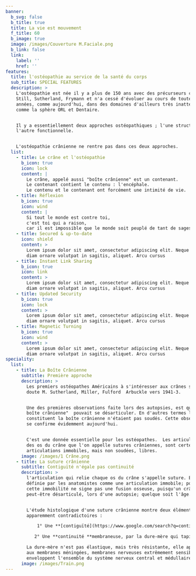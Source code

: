```yaml
---
banner:
  b_svg: false
  b_title: true
  title: La vie est mouvement
  f_title: 60
  b_image: true
  image: /images/Couverture M.Faciale.png
  b_link: false
  link:
    label: ''
    href: ''
features:
  title: l'ostéopathie au service de la santé du corps
  sub_title: SPECIAL FEATURES
  description: >
    L'ostéopathie est née il y a plus de 150 ans avec des précurseurs comme
    Still, Sutherland, Frymann et n'a cessé d'évoluer au cours de toutes ces
    années, comme aujourd'hui, dans des domaines d'ailleurs très inattendus;
    comme la sphère ORL et Dentaire.


    Il y a essentiellement deux approches ostéopathiques ; l'une structurelle,
    l'autre fonctionnelle.


    L'ostéopathie crânienne ne rentre pas dans ces deux approches.
  list:
    - title: Le crâne et l'ostéopathie
      b_icon: true
      icon: lock
      content: |
        Le crâne, appelé aussi "boîte crânienne" est un contenant.
        Le contenant contient le contenu : l'encéphale.
        Le contenu et le contenant ont forcément une intimité de vie.
    - title: Réflexion
      b_icon: true
      icon: wind
      content: |
        Si tout le monde est contre toi,
        c'est toi qui a raison,
        car il est impossible que le monde soit peuplé de tant de sages.
    - title: Secured & up-to-date
      icon: shield
      content: >
        Lorem ipsum dolor sit amet, consectetur adipiscing elit. Neque enim id
        diam ornare volutpat in sagitis, aliquet. Arcu cursus
    - title: Instant Link Sharing
      b_icon: true
      icon: link
      content: >
        Lorem ipsum dolor sit amet, consectetur adipiscing elit. Neque enim id
        diam ornare volutpat in sagitis, aliquet. Arcu cursus
    - title: Updated Security
      b_icon: true
      icon: lock
      content: >
        Lorem ipsum dolor sit amet, consectetur adipiscing elit. Neque enim id
        diam ornare volutpat in sagitis, aliquet. Arcu cursus
    - title: Magnetic Turning
      b_icon: true
      icon: wind
      content: >
        Lorem ipsum dolor sit amet, consectetur adipiscing elit. Neque enim id
        diam ornare volutpat in sagitis, aliquet. Arcu cursus
speciality:
  list:
    - title: La Boîte Crânienne
      subtitle: Première approche
      description: >
        Les premiers ostéopathes Américains à s'intéresser aux crânes sont sans
        doute M. Sutherland, Miller, Fulford  Arbuckle vers 1941-3.


        Une des premières observations faite lors des autopsies, est que "la
        boîte crânienne"  pouvait se désarticuler. En d'autres termes les os qui
        constituent la boîte crânienne n'étaient pas soudés. Cette observation
        se confirme évidemment aujourd'hui.


        C'est une donnée essentielle pour les ostéopathes.  Les articulations
        des os du crâne que l'on appelle sutures crâniennes, sont certes des
        articulations immobiles, mais non soudées, libres.
      image: /images/1 Crâne.png
    - title: La suture crânienne
      subtitle: Contiguïté n'égale pas continuité
      description: >
        l'articulation qui relie chaque os du crâne s'appelle suture. Elle est
        définie par les anatomistes comme une articulation immobile; pourtant
        cette immobilité ne signe pas une fusion osseuse, puisqu'un crâne
        peut-être désarticulé, lors d'une autopsie; quelque soit l'âge.


        L'étude histologique d'une suture crânienne montre deux éléments
        apparemment contradictoires :

            1° Une **[contiguïté](https://www.google.com/search?q=contigu\&sxsrf=APwXEdfQS3lChPJnF28Mqw0Utsnb982dNw%3A1687766143329\&ei=f0SZZJPVE-zFkdUP5euoyAk\&oq=contigu\&gs_lcp=Cgxnd3Mtd2l6LXNlcnAQARgBMgwIIxCKBRAnEEYQ-QEyCAgAEIAEELEDMgUIABCABDIFCAAQgAQyBwgAEIoFEEMyCAgAEIAEEMsBMgUIABCABDIFCAAQgAQyCAgAEIAEEMsBMgUIABCABDoKCAAQRxDWBBCwAzoKCAAQigUQsAMQQzoHCCMQigUQJzoHCAAQgAQQCjogCAAQigUQRhD5ARCXBRCMBRDdBBBGEPQDEPUDEPYDGAFKBAhBGABQoghYzhFg8SZoAXABeACAAYEBiAGeApIBAzIuMZgBAKABAcABAcgBCtoBBggBEAEYEw\&sclient=gws-wiz-serp "contigu")** osseuse, les os se touchent sans être soudés.

           2° Une **continuité **membraneuse, par la dure-mère qui tapisse et relie donc les os crâniens.

        La dure-mère n'est pas élastique, mais très résistante, elle appartient
        aux membranes méningées, membranes nerveuses extrêmement sensibles qui
        enveloppent l'ensemble du système nerveux central et médullaire.
      image: /images/Train.png
---
```





































